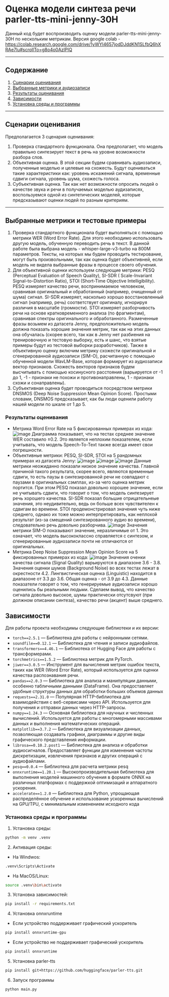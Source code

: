 # Оценка модели синтеза речи parler-tts-mini-jenny-30H

Данный код будет воспроизводить оценку модели parler-tts-mini-jenny-30H по нескольким метрикам. Версия google
colab - https://colab.research.google.com/drive/1yWYI4657jodDJddKN1SLfbQ6hXRAe7lu#scrollTo=g8o4o0AzlPIQ

---

## Содержание

1. [Сценарии оценивания](#сценарии-оценивания)
2. [Выбранные метрики и аудиозаписи](#установка)
3. [Результаты оценивания](#результаты-оценивания)
4. [Зависимости](#зависимости)
5. [Установка среды и программы](#установка-среды-и-программы)

---

## Сценарии оценивания

Предполагается 3 сценария оценивания:

1) Проверка стандартного функционала. Она предполагает, что модель правильно синтезирует текст в речь на уровне
   возможности разбора слов.
2) Объективная оценка. В этой секции будем сравнивать аудиозаписи, полученные моделью и целевые на схожесть. Будут
   оцениваться такие характеристики как: уровень искажений сигнала, временные сдвиги сигнала, уровень шума, схожесть
   голоса.
3) Субъективная оценка. Так как нет возможности опросить людей о качестве звука и речи в получаемых моделью аудизаписях,
   воспользуемся одной из синтетических моделей, которые предсказывают оценки людей по разным критериям.

---

## Выбранные метрики и тестовые примеры

1. Проверка стандартного функционала будет выполняться с помощью метрики WER (Word Error Rate). Для этого необходимо
   использовать другую модель, обученную переводить речь в текст. В данной работе была выбрана модель -
   whisper-large-v3-turbo на 800M параметров. Тексты, на которых мы будем проводить тестирование, могут быть
   произвольными, так как
   оценка будет объективней, если модель не видела выбранные фразы в процессе своего обучения.
2. Для объективной оценки используем следующие метрики: PESQ (Perceptual Evaluation of Speech Quality), SI-SDR (
   Scale-Invariant Signal-to-Distortion Ratio), STOI (Short-Time Objective Intelligibility). PESQ измеряет качество
   речи, воспринимаемое человеком, сравнивая оригинальный и обработанный (например, очищенный от шума) сигнал. SI-SDR
   измеряет, насколько хорошо восстановленный сигнал (например, речь) соответствует оригиналу, игнорируя различия в
   масштабе (громкости). STOI измеряет разборчивость речи на основе кратковременного анализа (по фрагментам), сравнивая
   спектры оригинального и обработанного. Размеченные фразы возьмем из датасета Jenny, предположительно модель должна
   показать хорошие значения метрик, так как на этих данных она обучалась (скорее всего, так как в Jenny нет разбиения
   на тренировочную и тестовую выборку, есть и шанс, что взятые примеры будут из тестовой выборки разработчиков). Также
   в объективную оценку включим метрику схожести оригинальной и сгенерированной аудиозаписи (SIM-O), расчитанную с
   помощью
   обученной модели WavLM-Base, которая формирует из аудиозаписи вектор признаков. Схожесть векторов признаков будем
   высчитывать с помощью косинусного расстояния (варьируется от -1 до 1, -1 - признаки не похожи и противонаправлены,
   1 - признаки
   схожи и сонаправлены).
3. Субъективная оценка будет проводиться посредством метрики DNSMOS (Deep Noise Suppression Mean Opinion Score).
   Простыми словами, DNSMOS предсказывает, как бы люди оценили работу нашей модели по шкале от 1 до 5.

### Результаты оценивания

- Метрика Word Error Rate на 5 фиксированных примерах из кода:
  ![image](./examples/wer.png)
  Диаграмма показывает, что на тестах среднее значение WER составило ±0.2. Это является неплохим показателем, если
  учитывать, что модель Speech-To-Text также всегда имеет свои погрешности.
- Объективные метрики: PESQ, SI-SDR, STOI на 5 рандомных примерах из датасета Jenny:
  ![image](./examples/pesq.png) ![image](./examples/si-sdr.png) ![image](./examples/stoi.png)
  Данные метрики неожиданно показали низкое значение качества.
  Главной причиной такого результата, скорее всего, являются временные сдвиги, то есть паузы в синтезированной речи не
  совпадают с паузами в оригинальных сэмплах, из-за чего оценка метрик портится. При этом PESQ показал довольно хорошее
  значение, если не учитывать сдвиги, что говорит о том, что модель синтезирует речь хорошего качества. SI-SDR показал
  большие отрицательнеые значения, это неудивительно, ведь он больше всех чувствителен к сдвигам во времени. STOI
  продемонстрировал значения чуть ниже среднего, однако их тоже можно интерпретировать, как неплохой результат (из-за
  смещений синтезированного аудио во времени), следовательно речь довольно разборчива.
  ![image](./examples/SIM-O.png)
  Значения метрики SIM-O показывают значение, неразличимые от 1. Это означает, что модель высококлассно справляется с
  синтезом, и сгенерированные аудиозаписи почти не отличаются от оригинальных.
- Метрика Deep Noise Suppression Mean Opinion Score на 5 фиксированных примерах из кода:
  ![image](./examples/dnsmos.png)
  Значения оченки качества сигнала (Signal Quality) варьируются в диапазоне 3.6 - 3.8. Значения оценки шумов (Background
  Noise) во всех тестах лежат в окрестности 4.2. Лингвистическая оценка (Linguistic) находится в диапазоне от 3.3 до
  3.6. Общая оценка - от 3.9 до 4.3. Данные показатели говорят о том, что генерируемые аудиозаписи хорошо оценились бы
  реальными людьми. Сделаем вывод, что качество сигнала довольно высокое, шумы практически отсутсвуют (при должном
  описании синтеза), качество речи (акцент) выше среднего.

## Зависимости

Для работы проекта необходимы следующие библиотеки и их версии:

- `torch==2.5.1` — Библиотека для работы с нейронными сетями.
- `soundfile==0.12.1` — Библиотека для чтения и записи аудиофайлов.
- `transformers==4.46.1` — Библиотека от Hugging Face для работы с трансформерами.
- `torchmetrics==1.5.2` — Библиотека метрик для PyTorch.
- `jiwer==3.0.5` — Инструмент для вычисления метрик ошибок текста, таких как WER (Word Error Rate), который используется
  для оценки качества распознавания речи.
- `pandas==2.0.3` — Библиотека для анализа и манипуляции данными, особенно табличными данными (DataFrame). Она
  предоставляет удобные структуры данных для обработки больших объемов данных
- `requests==2.31.0` — Популярная HTTP-библиотека для взаимодействия с веб-сервисами через API. Используется для
  получения и отправки данных через HTTP-запросы.
- `numpy==1.24.3` — Основная библиотека для научных и численных вычислений. Используется для работы с многомерными
  массивами данных и выполнения математических операций.
- `matplotlib==3.7.2` — Библиотека для визуализации данных, позволяющая создавать графики, диаграммы и другие виды
  графического представления информации.
- `librosa==0.10.2.post1` — Библиотека для анализа и обработки аудиосигналов. Предоставляет функции для изменения
  частоты дискретизации, извлечения признаков и других операций с аудиофайлами.
- `pesq==0.0.4` — Библиотека для расчета метрики pesq
- `onnxruntime==1.20.1` — Высокопроизводительная библиотека для выполнения моделей машинного обучения в формате ONNX на
  различных платформах с поддержкой оптимизаций и аппаратного ускорения.
- `accelerate==1.2.0` — Библиотека для Python, упрощающая распределённое обучение и использование ускоренных вычислений
  на GPU/TPU, с минимальным изменением исходного кода

### Установка среды и программы
1. Установка среды:

```bash
python -m venv .venv
```

2. Активация среды:

- На Windwos:
```bash
.venv\Scripts\Activate
```

- На MacOS/Linux:
```bash
source .venv\bin\activate
```

3. Установка зависимостей:

```bash
pip install -r requirements.txt
```

4. Установка onnxruntime

- Если устройство поддерживает графический ускоритель

```bash
pip install onnxruntime-gpu
```

- Если устройство не поддерживает графический ускоритель

```bash
pip install onnxruntime
```

5. Установка parler-tts

```bash
pip install git+https://github.com/huggingface/parler-tts.git
```

6. Запуск программы

```bash
python main.py
```